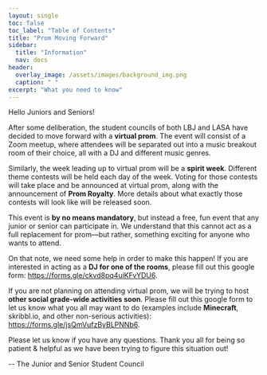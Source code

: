 ```yaml
---
layout: single
toc: false
toc_label: "Table of Contents"
title: "Prom Moving Forward"
sidebar:
  title: "Information"
  nav: docs
header:
  overlay_image: /assets/images/background_img.png
  caption: " "
excerpt: "What you need to know"
---
```


Hello Juniors and Seniors!

After some deliberation, the student councils of both LBJ and LASA have decided to move forward with a **virtual prom**. The event will consist of a Zoom meetup, where attendees will be separated out into a music breakout room of their choice, all with a DJ and different music genres. 

Similarly, the week leading up to virtual prom will be a **spirit week**. Different theme contests will be held each day of the week. Voting for those contests will take place and be announced at virtual prom, along with the announcement of **Prom Royalty**. More details about what exactly those contests will look like will be released soon. 

This event is **by no means mandatory**, but instead a free, fun event that any junior or senior can participate in. We understand that this cannot act as a full replacement for prom—but rather, something exciting for anyone who wants to attend. 

On that note, we need some help in order to make this happen! If you are interested in acting as a **DJ for one of the rooms**, please fill out this google form: https://forms.gle/ckvd8pq4uiKFvYDU6. 

If you are not planning on attending virtual prom, we will be trying to host **other social grade-wide activities soon**. Please fill out this google form to let us know what you all may want to do (examples include **Minecraft**, skribbl.io, and other non-serious activities): https://forms.gle/jsQmVufzByBLPNNb6.

Please let us know if you have any questions. Thank you all for being so patient & helpful as we have been trying to figure this situation out!

-- The Junior and Senior Student Council
